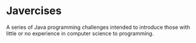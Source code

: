 Javercises
==========

A series of Java programming challenges intended to introduce those with little or no experience in computer science to programming.
